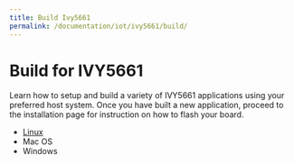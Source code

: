 ```yaml
---
title: Build Ivy5661
permalink: /documentation/iot/ivy5661/build/
---
```

# Build for IVY5661

Learn how to setup and build a variety of IVY5661 applications using your preferred host system. Once you have built a new application, proceed to the installation page for instruction on how to flash your board.

- [Linux](linux.md)
- Mac OS
- Windows

